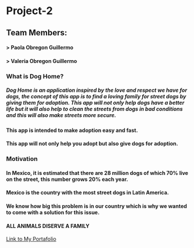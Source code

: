 # Project-2

## Team Members:
#### > Paola Obregon Guillermo
#### > Valeria Obregon Guillermo

### What is Dog Home?
##### Dog Home is an application inspired by the love and respect we have for dogs, the concept of this app is to find a loving family for street dogs by giving them for adoption. This app will not only help dogs have a better life but it will also help to clean the streets from dogs in bad conditions and this will also make streets more secure.
#### This app is intended to make adoption easy and fast.
#### This app will not only help you adopt but also give dogs for adoption.

### Motivation
#### In Mexico, it is estimated that there are 28 million dogs of which 70% live on the street, this number grows 20% each year.
#### Mexico is the country with the most street dogs in Latin America.
#### We know how big this problem is in our country which is why we wanted to come with a solution for this issue.
#### ALL ANIMALS DISERVE A FAMILY

[Link to My Portafolio](https://paolaog.github.io/Responsive-Portafolio/)
